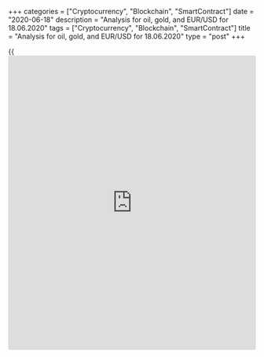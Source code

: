 +++
categories = ["Cryptocurrency", "Blockchain", "SmartContract"]
date = "2020-06-18"
description = "Analysis for oil, gold, and EUR/USD for 18.06.2020"
tags = ["Cryptocurrency", "Blockchain", "SmartContract"]
title = "Analysis for oil, gold, and EUR/USD for 18.06.2020"
type = "post"
+++

{{<iframe id="large-banner" src="https://www.bounty.group/#slide=5.0" width="100%" height="600" scrolling="no" style="border: 0px solid rgb(216, 221, 230); border-radius: 3px;">}}

June 18, 2020

June 18, 2020

Analysis for oil, gold, and EUR/USD for 18.06.2020Alex Rodiоnov

## Today or tomorrow, the EUR/USD buy pattern should appear or the
middle-term trend will turn down

###  **USCrude –** **oil** ****

Oil is trading in the medium-term uptrend, whose target is Target Zone 5
[41.67 – 40.92]. The best buy prices are in the trend key support zone
[31.01 – 30.11]. I suggests expecting the correction down to the support
and looking for a buy pattern there.

![LiteForex: Analysis for oil, gold, and EUR/USD for 18.06.2020][1]

The short-term market sentiment hasn’t changed since yesterday. The oil
short-term trend is up. Last week and on Monday, traders were testing
the trend key support zone Intermediary Zone [35.51 – 35.06]. The zone
hasn't been broken out, and there has formed a double bottom pattern to
buy.

For today, I suggest expecting a buy entry according to the pattern and
entering oil purchases with the target at the June’s high + Target Zone
5 [41.67 – 40.92].

It will be relevant to sell oil when the price breaks out IZ and
consolidates below.

![LiteForex: Analysis for oil, gold, and EUR/USD for 18.06.2020][2]

 **[USCrude][3]Trading ideas for today:  **

Buy according to the pattern in Intermediary Zone [35.51 - 35.06].
TakeProfit: 40.00, Target Zone 5 [41.67 - 40.92]. StopLoss: according to
the pattern rules.

* * *

###  **XAUUSD – gold**

This week, there was a gold buy entry according to the false breakout
pattern. The price was corrected down to the 50% Fibonacci level, next,
it rebounded up and is now trading above the level. I recommend holding
up middle-term gold buy trades with the target at the high of May.

You can also move the buy trades to the breakeven.

![LiteForex: Analysis for oil, gold, and EUR/USD for 18.06.2020][4]

The gold local short-term trend is up. The upside target is Target Zone
[1771.3 – 1762.2]. The price is now trading between the resistance
1729.3 and the support 1719.4. To enter buy or sell trades, we need the
price to break out this trading range either upside or downside and
consolidate beyond any of the important levels.

If the downtrend starts, the sell target will be Intermediary Zone
[1698.9 – 1694.3]. The buy targets are defined above.

![LiteForex: Analysis for oil, gold, and EUR/USD for 18.06.2020][5]

 **[XAUUSD][6] Trading ideas for today:  **

Hold up trades entered at level 1705.6. TakeProfit: 1764.4. StopLoss:
1687.2.

* * *

###  **EURUSD – euro/dollar**

The euro-dollar is testing the key support of the medium-term uptrend at
[1.1240 – 1.1222]. Sellers cannot yet break this zone out. They may
break it out soon, and the trend should reverse down.

Any way, it is yet too early to enter medium-term trades. To buy, we
need a pattern, to sell, we need the price to consolidate below level
1.1222.

![LiteForex: Analysis for oil, gold, and EUR/USD for 18.06.2020][7]

The EUR/USD broke through the local low yesterday trading in the short-
term downtrend. The sell trades entered in Intermediary Zone [1.1312 –
1.1303] worked out.

After the low was broken through, the price has started a correction up
and is now testing the strong intraday resistance Additional Zone
[1.1257 – 1.1252]. The key resistance of the trend should be moved. The
trend key resistance zone is now at [1.1307 – 1.1298].

For today, I recommend expecting a sell pattern either in the AZ or in
the IZ and, when it emerges, selling the euro with a target at
yesterday’s low.

![LiteForex: Analysis for oil, gold, and EUR/USD for 18.06.2020][8]

 **[EURUSD][9] Trading ideas for today:   **

  1. Sell according to the pattern in Additional Zone [1.1257 - 1.1252]. TakeProfit: 1.1208. StopLoss: according to the pattern rules.

  2. Sell according to the pattern in Intermediary Zone [1.1307 - 1.1298]. TakeProfit: 1.1208. StopLoss: according to the pattern rules.

> IZ - Intermediary Zone: responsible for the price momentum reversing

>

> TZ - Target Zone: a zone that is 75% likely to be reached after IZ
breakout.

>

> GZ - Gold Zone: zone in the medium-term momentum.

>

> All zones are calculated based on the average [daily](https://www.fintecher.org/2020/03/03/forex-trading-daily-strategy/) price of the
instrument and margin requirements of the futures.

* * *

P.S. Did you like my article? Share it in social networks: it will be
the best “thank you" :)

Ask me questions and comment below. I’ll be glad to answer your
questions and give necessary explanations.

 **Useful links:**

  * I recommend trying to trade with a reliable broker [here][10]. The system allows you to trade by yourself or copy successful traders from all across the globe.
  * Use my promo-code BLOG for getting deposit bonus 50% on LiteForex platform. Just enter this code in the appropriate field while [depositing][11] your trading account.
  * Telegram channel with high-quality analytics, Forex reviews, training articles, and other useful things for traders <t.me/liteforex>

## Price chart of EURUSD in real time mode

![Analysis for oil, gold, and EUR/USD for 18.06.2020][12]

The content of this article reflects the author’s opinion and does not
necessarily reflect the official position of LiteForex. The material
published on this page is provided for informational purposes only and
should not be considered as the provision of investment advice for the
purposes of Directive 2004/39/EC.

Rate this article:

{{value}}

( {{count}} {{title}} )

   1. cdn.liteforex.com/cache/uploads/blog_post/commodities/analytics/WTI_analysis_180620_1.png?w=30&s=0f6c62f0fc1d8e8e53b0db4b9582e1bb
   2. cdn.liteforex.com/cache/uploads/blog_post/commodities/analytics/WTI_analysis_180620_2.png?w=30&s=0a135fb90466b1beaaee186536c22880
   3. my.liteforex.com/trading?type=oil
   4. cdn.liteforex.com/cache/uploads/blog_post/commodities/analytics/XAUUSD_analysis_180620_1.png?w=30&s=fd4ba31fcf4935747762cfa26c337158
   5. cdn.liteforex.com/cache/uploads/blog_post/commodities/analytics/XAUUSD_analysis_180620_2.png?w=30&s=29f255799aac66f86062482200c2175e
   6. my.liteforex.com/trading/chart?symbol=XAUUSD&returnUrl=true
   7. cdn.liteforex.com/cache/uploads/blog_post/commodities/analytics/EURUSD_analysis_180620_1.png?w=30&s=117751e66f2f138b161c84a05851772b
   8. cdn.liteforex.com/cache/uploads/blog_post/commodities/analytics/EURUSD_analysis_180620_2.png?w=30&s=823e73c7f05502f8539f0e3a57ad6eae
   9. my.liteforex.com/trading/chart?symbol=EURUSD
   10. my.liteforex.com/?category=analysts-opinions&slug=analysis-for-oil-gold-and-eurusd-for-18062020&openPopup=%2Fregistration%2Fpopup&utm_source=blog&utm_medium=article&utm_campaign=bonus
   11. my.liteforex.com/deposit/?category=analysts-opinions&slug=analysis-for-oil-gold-and-eurusd-for-18062020&promo_code=BLOG&utm_source=blog&utm_medium=article&utm_campaign=bonus
   12. cdn.liteforex.com/cache/uploads/blog_post/commodities/eur_87.jpeg?q=75&w=1000&s=a9e3d8fd4d9a9cbe5494ef1a4e3aba5e